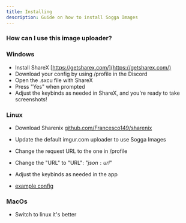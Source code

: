 ```yaml
---
title: Installing
description: Guide on how to install Sogga Images
---
```


### How can I use this image uploader?

### Windows

-   Install ShareX [https://getsharex.com/](https://getsharex.com/)
-   Download your config by using /profile in the Discord
-   Open the .sxcu file with ShareX
-   Press "Yes" when prompted
-   Adjust the keybinds as needed in ShareX, and you're ready to take screenshots!

### Linux

-   Download Sharenix [github.com/Francesco149/sharenix](https://github.com/Francesco149/sharenix)

-   Update the default imgur.com uploader to use Sogga Images
-   Change the request URL to the one in /profile
-   Change the "URL" to "URL": "$json:url$"
-   Adjust the keybinds as needed in the app
-   [example config](https://gist.github.com/SkyBlockDev/c717c68d19068d0c7bcc9d3cd500d189)

### MacOs

-   Switch to linux it's better

```

```

